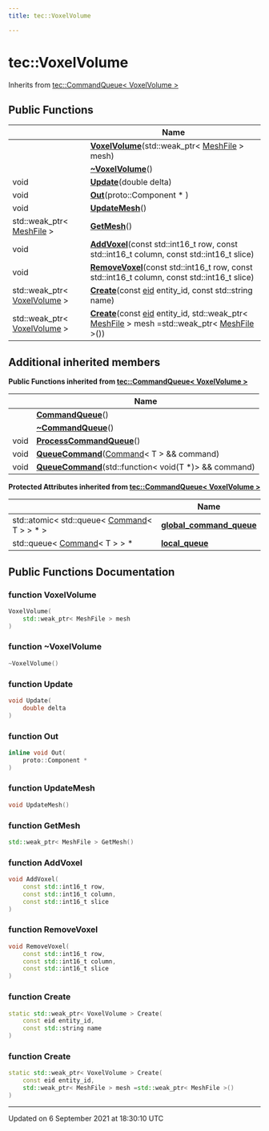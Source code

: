 ```yaml
---
title: tec::VoxelVolume

---
```


# tec::VoxelVolume





Inherits from [tec::CommandQueue< VoxelVolume >](/engine/Classes/classtec_1_1_command_queue/)

## Public Functions

|                | Name           |
| -------------- | -------------- |
| | **[VoxelVolume](/engine/Classes/classtec_1_1_voxel_volume/#function-voxelvolume)**(std::weak_ptr< [MeshFile](/engine/Classes/classtec_1_1_mesh_file/) > mesh) |
| | **[~VoxelVolume](/engine/Classes/classtec_1_1_voxel_volume/#function-~voxelvolume)**() |
| void | **[Update](/engine/Classes/classtec_1_1_voxel_volume/#function-update)**(double delta) |
| void | **[Out](/engine/Classes/classtec_1_1_voxel_volume/#function-out)**(proto::Component * ) |
| void | **[UpdateMesh](/engine/Classes/classtec_1_1_voxel_volume/#function-updatemesh)**() |
| std::weak_ptr< [MeshFile](/engine/Classes/classtec_1_1_mesh_file/) > | **[GetMesh](/engine/Classes/classtec_1_1_voxel_volume/#function-getmesh)**() |
| void | **[AddVoxel](/engine/Classes/classtec_1_1_voxel_volume/#function-addvoxel)**(const std::int16_t row, const std::int16_t column, const std::int16_t slice) |
| void | **[RemoveVoxel](/engine/Classes/classtec_1_1_voxel_volume/#function-removevoxel)**(const std::int16_t row, const std::int16_t column, const std::int16_t slice) |
| std::weak_ptr< [VoxelVolume](/engine/Classes/classtec_1_1_voxel_volume/) > | **[Create](/engine/Classes/classtec_1_1_voxel_volume/#function-create)**(const [eid](/engine/Namespaces/namespacetec/#typedef-eid) entity_id, const std::string name) |
| std::weak_ptr< [VoxelVolume](/engine/Classes/classtec_1_1_voxel_volume/) > | **[Create](/engine/Classes/classtec_1_1_voxel_volume/#function-create)**(const [eid](/engine/Namespaces/namespacetec/#typedef-eid) entity_id, std::weak_ptr< [MeshFile](/engine/Classes/classtec_1_1_mesh_file/) > mesh =std::weak_ptr< [MeshFile](/engine/Classes/classtec_1_1_mesh_file/) >()) |

## Additional inherited members

**Public Functions inherited from [tec::CommandQueue< VoxelVolume >](/engine/Classes/classtec_1_1_command_queue/)**

|                | Name           |
| -------------- | -------------- |
| | **[CommandQueue](/engine/Classes/classtec_1_1_command_queue/#function-commandqueue)**() |
| | **[~CommandQueue](/engine/Classes/classtec_1_1_command_queue/#function-~commandqueue)**() |
| void | **[ProcessCommandQueue](/engine/Classes/classtec_1_1_command_queue/#function-processcommandqueue)**() |
| void | **[QueueCommand](/engine/Classes/classtec_1_1_command_queue/#function-queuecommand)**([Command](/engine/Classes/structtec_1_1_command/)< T > && command) |
| void | **[QueueCommand](/engine/Classes/classtec_1_1_command_queue/#function-queuecommand)**(std::function< void(T *)> && command) |

**Protected Attributes inherited from [tec::CommandQueue< VoxelVolume >](/engine/Classes/classtec_1_1_command_queue/)**

|                | Name           |
| -------------- | -------------- |
| std::atomic< std::queue< [Command](/engine/Classes/structtec_1_1_command/)< T > > * > | **[global_command_queue](/engine/Classes/classtec_1_1_command_queue/#variable-global_command_queue)**  |
| std::queue< [Command](/engine/Classes/structtec_1_1_command/)< T > > * | **[local_queue](/engine/Classes/classtec_1_1_command_queue/#variable-local_queue)**  |


## Public Functions Documentation

### function VoxelVolume

```cpp
VoxelVolume(
    std::weak_ptr< MeshFile > mesh
)
```


### function ~VoxelVolume

```cpp
~VoxelVolume()
```


### function Update

```cpp
void Update(
    double delta
)
```


### function Out

```cpp
inline void Out(
    proto::Component * 
)
```


### function UpdateMesh

```cpp
void UpdateMesh()
```


### function GetMesh

```cpp
std::weak_ptr< MeshFile > GetMesh()
```


### function AddVoxel

```cpp
void AddVoxel(
    const std::int16_t row,
    const std::int16_t column,
    const std::int16_t slice
)
```


### function RemoveVoxel

```cpp
void RemoveVoxel(
    const std::int16_t row,
    const std::int16_t column,
    const std::int16_t slice
)
```


### function Create

```cpp
static std::weak_ptr< VoxelVolume > Create(
    const eid entity_id,
    const std::string name
)
```


### function Create

```cpp
static std::weak_ptr< VoxelVolume > Create(
    const eid entity_id,
    std::weak_ptr< MeshFile > mesh =std::weak_ptr< MeshFile >()
)
```


-------------------------------

Updated on  6 September 2021 at 18:30:10 UTC